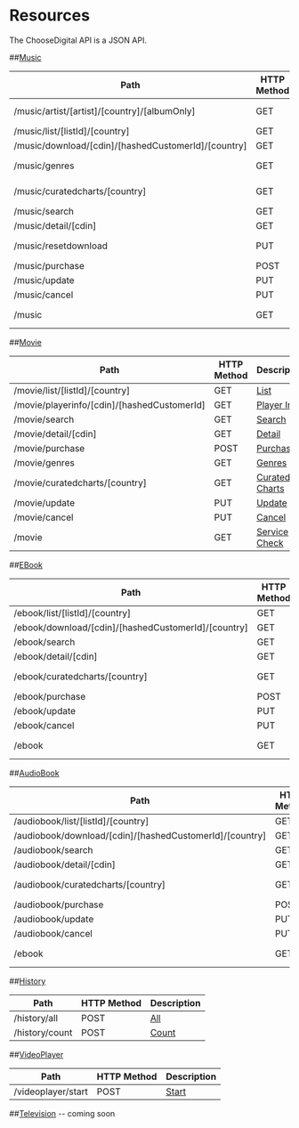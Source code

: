 # Resources

The ChooseDigital API is a JSON API.

##[Music](/choosedigital/api-spec/blob/master/resources/Music.md)
<table>
    <thead>
        <tr>
            <th>Path</th>
            <th>HTTP Method</th>
            <th>Description</th>
        </tr>
    </thead>
    <tbody>
	    <tr>
            <td>/music/artist/[artist]/[country]/[albumOnly]</td>
            <td>GET</td>
            <td><a href="/choosedigital/api-spec/blob/master/resources/Music.md#retrieve-artist-detail">Retrieve Artist Detail</a></td>
        </tr>
	    <tr>
            <td>/music/list/[listId]/[country]</td>
            <td>GET</td>
            <td><a href="/choosedigital/api-spec/blob/master/resources/Music.md#">List</a></td>
        </tr>
	    <tr>
            <td>/music/download/[cdin]/[hashedCustomerId]/[country]</td>
            <td>GET</td>
            <td><a href="/choosedigital/api-spec/blob/master/resources/Music.md#download">Download</a></td>
        </tr>
	    <tr>
            <td>/music/genres</td>
            <td>GET</td>
            <td><a href="/choosedigital/api-spec/blob/master/resources/Music.md#list-all-genres">List All Genres</a></td>
        </tr>
	    <tr>
            <td>/music/curatedcharts/[country]</td>
            <td>GET</td>
            <td><a href="/choosedigital/api-spec/blob/master/resources/Music.md#curated-charts">Curated Charts</a></td>
        </tr>
	    <tr>
            <td>/music/search</td>
            <td>GET</td>
            <td><a href="/choosedigital/api-spec/blob/master/resources/Music.md#search">Search</a></td>
        </tr>
	    <tr>
            <td>/music/detail/[cdin]</td>
            <td>GET</td>
            <td><a href="/choosedigital/api-spec/blob/master/resources/Music.md#detail">Detail</a></td>
        </tr>
	    <tr>
            <td>/music/resetdownload</td>
            <td>PUT</td>
            <td><a href="/choosedigital/api-spec/blob/master/resources/Music.md#reset-download">Reset Download</a></td>
        </tr>
	    <tr>
            <td>/music/purchase</td>
            <td>POST</td>
            <td><a href="/choosedigital/api-spec/blob/master/resources/Music.md#purchase">Purchase</a></td>
        </tr>
	    <tr>
            <td>/music/update</td>
            <td>PUT</td>
            <td><a href="/choosedigital/api-spec/blob/master/resources/Music.md#update">Update</a></td>
        </tr>
	    <tr>
            <td>/music/cancel</td>
            <td>PUT</td>
            <td><a href="/choosedigital/api-spec/blob/master/resources/Music.md#cancel">Cancel</a></td>
        </tr>
	    <tr>
            <td>/music</td>
            <td>GET</td>
            <td><a href="/choosedigital/api-spec/blob/master/resources/Music.md#service-check">Service Check</a></td>
        </tr>
    </tbody>
</table>

##[Movie](/choosedigital/api-spec/blob/master/resources/Movie.md)
<table>
    <thead>
        <tr>
            <th>Path</th>
            <th>HTTP Method</th>
            <th>Description</th>
        </tr>
    </thead>
    <tbody>
	    <tr>
            <td>/movie/list/[listId]/[country]</td>
            <td>GET</td>
            <td><a href="/choosedigital/api-spec/blob/master/resources/Movie.md#list">List</a></td>
        </tr>
	    <tr>
            <td>/movie/playerinfo/[cdin]/[hashedCustomerId]</td>
            <td>GET</td>
            <td><a href="/choosedigital/api-spec/blob/master/resources/Movie.md#player-info">Player Info</a></td>
        </tr>
	    <tr>
            <td>/movie/search</td>
            <td>GET</td>
            <td><a href="/choosedigital/api-spec/blob/master/resources/Movie.md#search">Search</a></td>
        </tr>
	    <tr>
            <td>/movie/detail/[cdin]</td>
            <td>GET</td>
            <td><a href="/choosedigital/api-spec/blob/master/resources/Movie.md#detail">Detail</a></td>
        </tr>
	    <tr>
            <td>/movie/purchase</td>
            <td>POST</td>
            <td><a href="/choosedigital/api-spec/blob/master/resources/Movie.md#purchase">Purchase</a></td>
        </tr>
	    <tr>
            <td>/movie/genres</td>
            <td>GET</td>
            <td><a href="/choosedigital/api-spec/blob/master/resources/Movie.md#genres">Genres</a></td>
        </tr>
	    <tr>
            <td>/movie/curatedcharts/[country]</td>
            <td>GET</td>
            <td><a href="/choosedigital/api-spec/blob/master/resources/Movie.md#curated-charts">Curated Charts</a></td>
        </tr>
	    <tr>
            <td>/movie/update</td>
            <td>PUT</td>
            <td><a href="/choosedigital/api-spec/blob/master/resources/Movie.md#update">Update</a></td>
        </tr>
	    <tr>
            <td>/movie/cancel</td>
            <td>PUT</td>
            <td><a href="/choosedigital/api-spec/blob/master/resources/Movie.md#cancel">Cancel</a></td>
        </tr>
	    <tr>
            <td>/movie</td>
            <td>GET</td>
            <td><a href="/choosedigital/api-spec/blob/master/resources/Movie.md#service-check">Service Check</a></td>
        </tr>
    </tbody>
</table>

##[EBook](/choosedigital/api-spec/blob/master/resources/EBook.md)
<table>
    <thead>
        <tr>
            <th>Path</th>
            <th>HTTP Method</th>
            <th>Description</th>
        </tr>
    </thead>
    <tbody>
	    <tr>
            <td>/ebook/list/[listId]/[country]</td>
            <td>GET</td>
            <td><a href="/choosedigital/api-spec/blob/master/resources/EBook.md#list">List</a></td>
        </tr>
	    <tr>
            <td>/ebook/download/[cdin]/[hashedCustomerId]/[country]</td>
            <td>GET</td>
            <td><a href="/choosedigital/api-spec/blob/master/resources/EBook.md#download">Download</a></td>
        </tr>
	    <tr>
            <td>/ebook/search</td>
            <td>GET</td>
            <td><a href="/choosedigital/api-spec/blob/master/resources/EBook.md#search">Search</a></td>
        </tr>
	    <tr>
            <td>/ebook/detail/[cdin]</td>
            <td>GET</td>
            <td><a href="/choosedigital/api-spec/blob/master/resources/EBook.md#detail">Detail</a></td>
        </tr>
	    <tr>
            <td>/ebook/curatedcharts/[country]</td>
            <td>GET</td>
            <td><a href="/choosedigital/api-spec/blob/master/resources/EBook.md#curated-charts">Curated Charts</a></td>
        </tr>
	    <tr>
            <td>/ebook/purchase</td>
            <td>POST</td>
            <td><a href="/choosedigital/api-spec/blob/master/resources/EBook.md#purchase">Purchase</a></td>
        </tr>
	    <tr>
            <td>/ebook/update</td>
            <td>PUT</td>
            <td><a href="/choosedigital/api-spec/blob/master/resources/EBook.md#update">Update</a></td>
        </tr>
	    <tr>
            <td>/ebook/cancel</td>
            <td>PUT</td>
            <td><a href="/choosedigital/api-spec/blob/master/resources/EBook.md#cancel">Cancel</a></td>
        </tr>
	    <tr>
            <td>/ebook</td>
            <td>GET</td>
            <td><a href="/choosedigital/api-spec/blob/master/resources/EBook.md#service-check">Service Check</a></td>
        </tr>
    </tbody>
</table>

##[AudioBook](/choosedigital/api-spec/blob/master/resources/AudioBook.md)
<table>
    <thead>
        <tr>
            <th>Path</th>
            <th>HTTP Method</th>
            <th>Description</th>
        </tr>
    </thead>
    <tbody>
	    <tr>
            <td>/audiobook/list/[listId]/[country]</td>
            <td>GET</td>
            <td><a href="/choosedigital/api-spec/blob/master/resources/AudioBook.md#list">List</a></td>
        </tr>
	    <tr>
            <td>/audiobook/download/[cdin]/[hashedCustomerId]/[country]</td>
            <td>GET</td>
            <td><a href="/choosedigital/api-spec/blob/master/resources/AudioBook.md#download">Download</a></td>
        </tr>
	    <tr>
            <td>/audiobook/search</td>
            <td>GET</td>
            <td><a href="/choosedigital/api-spec/blob/master/resources/AudioBook.md#search">Search</a></td>
        </tr>
	    <tr>
            <td>/audiobook/detail/[cdin]</td>
            <td>GET</td>
            <td><a href="/choosedigital/api-spec/blob/master/resources/AudioBook.md#detail">Detail</a></td>
        </tr>
	    <tr>
            <td>/audiobook/curatedcharts/[country]</td>
            <td>GET</td>
            <td><a href="/choosedigital/api-spec/blob/master/resources/AudioBook.md#curated-charts">Curated Charts</a></td>
        </tr>
	    <tr>
            <td>/audiobook/purchase</td>
            <td>POST</td>
            <td><a href="/choosedigital/api-spec/blob/master/resources/AudioBook.md#purchase">Purchase</a></td>
        </tr>
	    <tr>
            <td>/audiobook/update</td>
            <td>PUT</td>
            <td><a href="/choosedigital/api-spec/blob/master/resources/AudioBook.md#update">Update</a></td>
        </tr>
	    <tr>
            <td>/audiobook/cancel</td>
            <td>PUT</td>
            <td><a href="/choosedigital/api-spec/blob/master/resources/AudioBook.md#cancel">Cancel</a></td>
        </tr>
	    <tr>
            <td>/ebook</td>
            <td>GET</td>
            <td><a href="/choosedigital/api-spec/blob/master/resources/AudioBook.md#service-check">Service Check</a></td>
        </tr>
    </tbody>
</table>

##[History](/choosedigital/api-spec/blob/master/resources/History.md)
<table>
    <thead>
        <tr>
            <th>Path</th>
            <th>HTTP Method</th>
            <th>Description</th>
        </tr>
    </thead>
    <tbody>
	    <tr>
            <td>/history/all</td>
            <td>POST</td>
            <td><a href="/choosedigital/api-spec/blob/master/resources/History.md#all">All</a></td>
        </tr>
	    <tr>
            <td>/history/count</td>
            <td>POST</td>
            <td><a href="/choosedigital/api-spec/blob/master/resources/History.md#count">Count</a></td>
        </tr>
    </tbody>
</table>

##[VideoPlayer](/choosedigital/api-spec/blob/master/resources/VideoPlayer.md)
<table>
    <thead>
        <tr>
            <th>Path</th>
            <th>HTTP Method</th>
            <th>Description</th>
        </tr>
    </thead>
    <tbody>
	    <tr>
            <td>/videoplayer/start</td>
            <td>POST</td>
            <td><a href="/choosedigital/api-spec/blob/master/resources/VideoPlayer.md#start">Start</a></td>
        </tr>
    </tbody>
</table>

##[Television](/choosedigital/api-spec/blob/master/resources/Television.md) -- coming soon